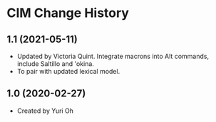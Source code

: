 CIM Change History
====================
1.1 (2021-05-11)
----------------
* Updated by Victoria Quint. Integrate macrons into Alt commands, include Saltillo and 'okina. 
* To pair with updated lexical model.

1.0 (2020-02-27)
----------------
* Created by Yuri Oh
